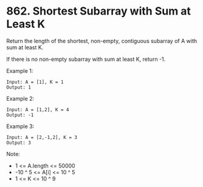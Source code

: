 # 862. Shortest Subarray with Sum at Least K

Return the length of the shortest, non-empty, contiguous subarray of A with sum at least K.

If there is no non-empty subarray with sum at least K, return -1.

Example 1:
````
Input: A = [1], K = 1
Output: 1
````
Example 2:
````
Input: A = [1,2], K = 4
Output: -1
````
Example 3:
````
Input: A = [2,-1,2], K = 3
Output: 3
````

Note:

* 1 <= A.length <= 50000
* -10 ^ 5 <= A[i] <= 10 ^ 5
* 1 <= K <= 10 ^ 9
